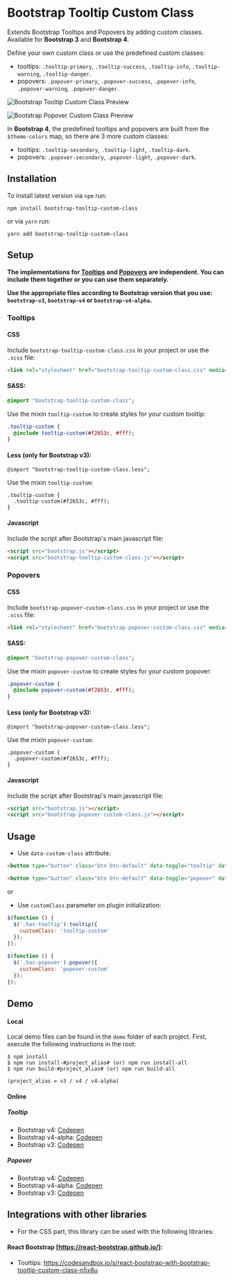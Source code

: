 # Bootstrap Tooltip Custom Class
Extends Bootstrap Tooltips and Popovers by adding custom classes. Available for **Bootstrap 3** and **Bootstrap 4**.

Define your own custom class or use the predefined custom classes: 
- tooltips: `.tooltip-primary`, `.tooltip-success`, `.tooltip-info`, `.tooltip-warning`, `.tooltip-danger`.
- popovers: `.popover-primary`, `.popover-success`, `.popover-info`, `.popover-warning`, `.popover-danger`.

![Bootstrap Tooltip Custom Class Preview](https://i.imgur.com/jxNbT5S.png)

![Bootstrap Popover Custom Class Preview](https://i.imgur.com/FFUqwUq.png)

In **Bootstrap 4**, the predefined tooltips and popovers are built from the `$theme-colors` map, so there are 3 more custom classes:
- tooltips: `.tooltip-secondary`, `.tooltip-light`, `.tooltip-dark`.
- popovers: `.popover-secondary`, `.popover-light`, `.popover-dark`.


## Installation
To install latest version via `npm` run:

```
npm install bootstrap-tooltip-custom-class
```
or via `yarn` run:

```
yarn add bootstrap-tooltip-custom-class
```

## Setup

**The implementations for [Tooltips][1] and [Popovers][2] are independent. You can include them together or you can use them separately.**

**Use the appropriate files according to Bootstrap version that you use: `bootstrap-v3`, `bootstrap-v4` or `bootstrap-v4-alpha`.**

### Tooltips

#### CSS
Include `bootstrap-tooltip-custom-class.css` in your project or use the `.scss` file:
```html
<link rel="stylesheet" href="bootstrap-tooltip-custom-class.css" media="all" />
```
#### SASS:
```sass
@import "bootstrap-tooltip-custom-class";
```
Use the mixin `tooltip-custom` to create styles for your custom tooltip:
````sass
.tooltip-custom {
  @include tooltip-custom(#f2653c, #fff);
}
````

#### Less (only for Bootstrap v3):
```less
@import "bootstrap-tooltip-custom-class.less";
```
Use the mixin `tooltip-custom`:
````less
.tooltip-custom {
  .tooltip-custom(#f2653c, #fff);
}
````

#### Javascript
Include the script after Bootstrap's main javascript file:
```html
<script src="bootstrap.js"></script>
<script src="bootstrap-tooltip-custom-class.js"></script>
```

### Popovers
#### CSS
Include `bootstrap-popover-custom-class.css` in your project or use the `.scss` file:
```html
<link rel="stylesheet" href="bootstrap-popover-custom-class.css" media="all" />
```
#### SASS:
```sass
@import "bootstrap-popover-custom-class";
```
Use the mixin `popover-custom` to create styles for your custom popover:
````sass
.popover-custom {
  @include popover-custom(#f2653c, #fff);
}
````

#### Less (only for Bootstrap v3):
```less
@import "bootstrap-popover-custom-class.less";
```
Use the mixin `popover-custom`:
````less
.popover-custom {
  .popover-custom(#f2653c, #fff);
}
````

#### Javascript
Include the script after Bootstrap's main javascript file:
```html
<script src="bootstrap.js"></script>
<script src="bootstrap-popover-custom-class.js"></script>
```

## Usage

- Use `data-custom-class` attribute:

```html
<button type="button" class="btn btn-default" data-toggle="tooltip" data-placement="top" data-custom-class="tooltip-custom" title="Custom tooltip example">Tooltip example</button>
```
```html
<button type="button" class="btn btn-default" data-toggle="popover" data-placement="top" data-custom-class="popover-custom" title="Custom popover example" data-content="Vivamus sagittis lacus vel augue laoreet">Popover example</button>
```

or

- Use `customClass` parameter on plugin initialization:
```javascript
$(function () {
  $('.has-tooltip').tooltip({
    customClass: 'tooltip-custom'
  });
});
```
```javascript
$(function () {
  $('.has-popover').popover({
    customClass: 'popover-custom'
  });
});
```

## Demo

#### Local
Local demo files can be found in the `demo` folder of each project.
First, execute the following instructions in the root:

```
$ npm install
$ npm run install-#project_alias# (or) npm run install-all
$ npm run build-#project_alias# (or) npm run build-all

(project_alias = v3 / v4 / v4-alpha)
```

#### Online

##### Tooltip
- Bootstrap v4: [Codepen](https://codepen.io/andreivictor/full/ayewjW)
- Bootstrap v4-alpha: [Codepen](http://codepen.io/andreivictor/full/MpNQNL)
- Bootstrap v3: [Codepen](https://codepen.io/andreivictor/full/gmNeJq)

##### Popover
- Bootstrap v4: [Codepen](https://codepen.io/andreivictor/full/bGNZVVX)
- Bootstrap v4-alpha: [Codepen](https://codepen.io/andreivictor/full/KKwEdXg)
- Bootstrap v3: [Codepen](https://codepen.io/andreivictor/full/wvBOKJw)

[1]: #tooltips
[2]: #popovers


## Integrations with other libraries

- For the CSS part, this library can be used with the following libraries:

#### React Bootstrap [https://react-bootstrap.github.io/]: 
- Tooltips: https://codesandbox.io/s/react-bootstrap-with-bootstrap-tooltip-custom-class-n5x8u
